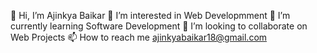 👋 Hi, I’m Ajinkya Baikar
👀 I’m interested in Web Developmment
🌱 I’m currently learning Software Development
💞️ I’m looking to collaborate on Web Projects
📫 How to reach me ajinkyabaikar18@gmail.com

<!---
Ajinkyabaikar/Ajinkyabaikar is a ✨ special ✨ repository because its `README.md` (this file) appears on your GitHub profile.
You can click the Preview link to take a look at your changes.
--->
